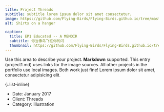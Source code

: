 ```yaml
---
title: Project Threads
subtitle: subtitle lorem ipsum dolor sit amet consectetur.
image: https://github.com/Flying-Birds/Flying-Birds.github.io/tree/master/assets/img/portfolio/01-full.jpg
alt: Shirts on a hanger

caption:
  title: EP1 Educated -- A MEMOIR
  subtitle: 你当像鸟飞往你的闪
  thumbnail: https://github.com/Flying-Birds/Flying-Birds.github.io/tree/master/assets/img/portfolio/01-thumbnail.jpg
---
```

Use this area to describe your project. **Markdown** supported. This entry (project1.md) uses links for the image sources. All other projects in the portfolio use local images. Both work just fine! Lorem ipsum dolor sit amet, consectetur adipisicing elit. 

{:.list-inline}
- Date: January 2017
- Client: Threads
- Category: Illustration

